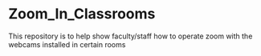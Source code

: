 # Zoom_In_Classrooms
This repository is to help show faculty/staff how to operate zoom with the webcams installed in certain rooms
